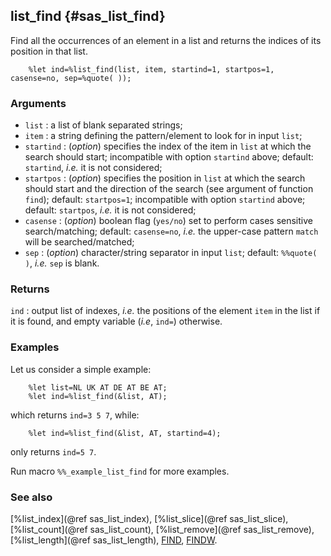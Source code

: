 ## list_find {#sas_list_find}
Find all the occurrences of an element in a list and returns the indices of its position in that 
list.

~~~sas
	%let ind=%list_find(list, item, startind=1, startpos=1, casense=no, sep=%quote( ));
~~~

### Arguments
* `list` : a list of blank separated strings;
* `item` : a string defining the pattern/element to look for in input `list`;
* `startind` : (_option_) specifies the index of the item in `list` at which the search should start; 
	incompatible with option `startind` above; default: `startind`, _i.e._ it is not considered;
* `startpos` : (_option_) specifies the position in `list` at which the search should start and the direction
	of the search (see argument of function `find`); default: `startpos=1`; incompatible with option
	`startind` above; default: `startpos`, _i.e._ it is not considered;
* `casense` : (_option_) boolean flag (`yes/no`) set to perform cases sensitive search/matching; default:
	`casense=no`, _i.e._ the upper-case pattern `match` will be searched/matched;
* `sep` : (_option_) character/string separator in input `list`; default: `%%quote( )`, _i.e._ `sep` is 
	blank.
 
### Returns
`ind` : output list of indexes, _i.e._ the positions of the element `item` in the list if it is found,
	and empty variable (_i.e_, `ind=`) otherwise. 

### Examples
Let us consider a simple example:

~~~sas
	%let list=NL UK AT DE AT BE AT;
	%let ind=%list_find(&list, AT);
~~~
which returns `ind=3 5 7`, while: 	

~~~sas
	%let ind=%list_find(&list, AT, startind=4);
~~~
only returns `ind=5 7`.

Run macro `%%_example_list_find` for more examples.

### See also
[%list_index](@ref sas_list_index), [%list_slice](@ref sas_list_slice), [%list_count](@ref sas_list_count), 
[%list_remove](@ref sas_list_remove), [%list_length](@ref sas_list_length),
[FIND](http://support.sas.com/documentation/cdl/en/lrdict/64316/HTML/default/viewer.htm#a002267763.htm),
[FINDW](http://support.sas.com/documentation/cdl/en/lrdict/64316/HTML/default/viewer.htm#a002978282.htm).

